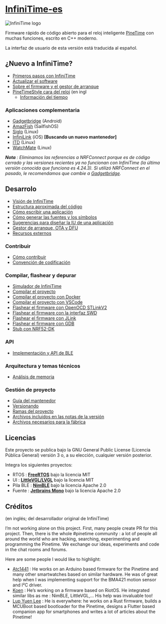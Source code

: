 # [InfiniTime-es](https://github.com/InfiniTimeOrg/InfiniTime)

![InfiniTime logo](doc/logo/infinitime-logo-small.jpg "InfiniTime Logo")

Firmware rápido de código abierto para el reloj inteligente [PineTime](https://www.pine64.org/pinetime/) con muchas funciones, escrito en C++ moderno.

La interfaz de usuario de esta versión está traducida al español.

## ¿Nuevo a InfiniTime?

- [Primeros pasos con InfiniTime](doc/gettingStarted/gettingStarted-1.0.md)
- [Actualizar el software](doc/gettingStarted/updating-software.md)
- [Sobre el firmware y el gestor de arranque](doc/gettingStarted/about-software.md)
- [PineTimeStyle cara del reloj](https://wiki.pine64.org/wiki/PineTimeStyle) (en ingl
  - [Información del tiempo](https://wiki.pine64.org/wiki/Infinitime-Weather)

### Aplicaciones complementaria

- [Gadgetbridge](https://gadgetbridge.org/) (Android)
- [AmazFish](https://openrepos.net/content/piggz/amazfish/) (SailfishOS)
- [Siglo](https://github.com/alexr4535/siglo) (Linux)
- [InfiniLink](https://github.com/InfiniTimeOrg/InfiniLink) (iOS) **[Buscando un nuevo mantenedor]**
- [ITD](https://gitea.elara.ws/Elara6331/itd) (Linux)
- [WatchMate](https://github.com/azymohliad/watchmate) (Linux)

***Nota** : Eliminamos las referencias a NRFConnect porque es de código cerrado y las versiones recientes ya no funcionan con InfiniTime (la última versión conocida que funciona es 4.24.3). Si utilizó NRFConnect en el pasado, le recomendamos que cambie a [Gadgetbridge](https://gadgetbridge.org/).*

## Desarrolo

- [Visión de InfiniTime](doc/InfiniTimeVision.md)
- [Estructura aproximada del código](doc/code/Intro.md)
- [Cómo escribir una aplicación](doc/code/Apps.md)
- [Cómo generar las fuentes y los símbolos](src/displayapp/fonts/README.md)
- [Sugerencias para diseñar la IU de una aplicación](doc/ui_guidelines.md)
- [Gestor de arranque, OTA y DFU](bootloader/README.md)
- [Recursos externos](doc/ExternalResources.md)

### Contribuir

- [Cómo contribuir](CONTRIBUTING.md)
- [Convención de codificación](doc/coding-convention.md)

### Compilar, flashear y depurar

- [Simulador de InfiniTime](https://github.com/InfiniTimeOrg/InfiniSim)
- [Compilar el proyecto](doc/buildAndProgram.md)
- [Compilar el proyecto con Docker](doc/buildWithDocker.md)
- [Compilar el proyecto con VSCode](doc/buildWithVScode.md)
- [Flashear el firmware con OpenOCD STLinkV2](doc/openOCD.md)
- [Flashear el firmware con la interfaz SWD](doc/SWD.md)
- [Flashear el firmware con JLink](doc/jlink.md)
- [Flashear el firmware con GDB](doc/gdb.md)
- [Stub con NRF52-DK](doc/PinetimeStubWithNrf52DK.md)

### API

- [Implementación y API de BLE](doc/ble.md)

### Arquitectura y temas técnicos

- [Análisis de memoria](doc/MemoryAnalysis.md)

### Gestión de proyecto

- [Guía del mantenedor](doc/maintainer-guide.md)
- [Versionando](doc/versioning.md)
- [Ramas del proyecto](doc/branches.md)
- [Archivos incluidos en las notas de la versión](doc/filesInReleaseNotes.md)
- [Archivos necesarios para la fábrica](doc/files-needed-by-factory.md)

## Licencias

Este proyecto se publica bajo la GNU General Public License (Licencia Pública General) versión 3 o, a su elección, cualquier versión posterior.

Integra los siguientes proyectos:

- RTOS : **[FreeRTOS](https://freertos.org)** bajo la licencia MIT
- UI : **[LittleVGL/LVGL](https://lvgl.io/)** bajo la licencia MIT
- Pila BLE : **[NimBLE](https://github.com/apache/mynewt-nimble)** bajo la licencia Apache 2.0
- Fuente : **[Jetbrains Mono](https://www.jetbrains.com/fr-fr/lp/mono/)** bajo la licencia Apache 2.0

## Créditos

(en inglés; del desarrollador original de InfiniTime)

I’m not working alone on this project. First, many people create PR for this project. Then, there is the whole #pinetime community : a lot of people all around the world who are hacking, searching, experimenting and programming the Pinetime. We exchange our ideas, experiments and code in the chat rooms and forums.

Here are some people I would like to highlight:

- [Atc1441](https://github.com/atc1441/) : He works on an Arduino based firmware for the Pinetime and many other smartwatches based on similar hardware. He was of great help when I was implementing support for the BMA421 motion sensor and I²C driver.
- [Koen](https://github.com/bosmoment) : He’s working on a firmware based on RiotOS. He integrated similar libs as me : NimBLE, LittleVGL,… His help was invaluable too!
- [Lup Yuen Lee](https://github.com/lupyuen) : He is everywhere: he works on a Rust firmware, builds a MCUBoot based bootloader for the Pinetime, designs a Flutter based companion app for smartphones and writes a lot of articles about the Pinetime!
